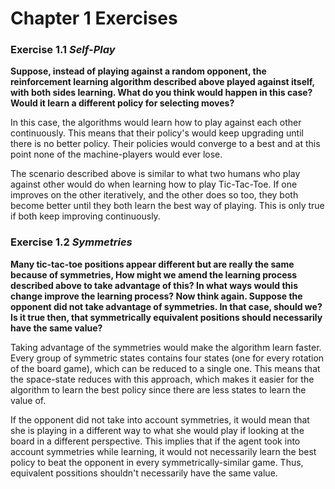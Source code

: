 # Chapter 1 Exercises
### Exercise 1.1 *Self-Play*
**Suppose, instead of playing against a random opponent, the reinforcement learning algorithm described above played against itself, with both sides learning. What do you think would happen in this case? Would it learn a different policy for selecting moves?**

In this case, the algorithms would learn how to play against each other continuously. This means that their policy's would keep upgrading until there is no better policy. Their policies would converge to a best and at this point none of the machine-players would ever lose.

The scenario described above is similar to what two humans who play against other would do when learning how to play Tic-Tac-Toe. If one improves on the other iteratively, and the other does so too, they both become better until they both learn the best way of playing. This is only true if both keep improving continuously.

### Exercise 1.2 *Symmetries*
**Many tic-tac-toe positions appear different but are really the same because of symmetries, How might we amend the learning process described above to take advantage of this? In what ways would this change improve the learning process? Now think again. Suppose the opponent did not take advantage of symmetries. In that case, should we? Is it true then, that symmetrically equivalent positions should necessarily have the same value?**

Taking advantage of the symmetries would make the algorithm learn faster. Every group of symmetric states contains four states (one for every rotation of the board game), which can be reduced to a single one. This means that the space-state reduces with this approach, which makes it easier for the algorithm to learn the best policy since there are less states to learn the value of.

If the opponent did not take into account symmetries, it would mean that she is playing in a different way to what she would play if looking at the board in a different perspective. This implies that if the agent took into account symmetries while learning, it would not necessarily learn the best policy to beat the opponent in every symmetrically-similar game. Thus, equivalent possitions shouldn't necessarily have the same value.
